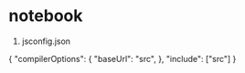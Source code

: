 # notebook

1. jsconfig.json

{
    "compilerOptions": {
        "baseUrl": "src",
    },
    "include": ["src"]
}
